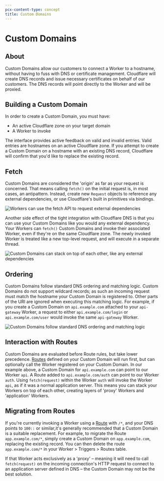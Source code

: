 ```yaml
---
pcx-content-type: concept
title: Custom Domains
---
```


# Custom Domains

## About
Custom Domains allow our customers to connect a Worker to a hostname, without having to fuss with DNS or certificate management. Cloudflare will create DNS records and issue necessary certificates on behalf of our customers. The DNS records will point directly to the Worker and will be proxied.

## Building a Custom Domain
In order to create a Custom Domain, you must have:
* An active Cloudflare zone on your target domain
* A Worker to invoke

The interface provides active feedback on valid and invalid entries. Valid entries are hostnames on an active Cloudflare zone. If you attempt to create a Custom Domain on a hostname with an existing DNS record, Cloudflare will confirm that you'd like to replace the existing record.

## Fetch
Custom Domains are considered the 'origin' as far as your request is concerned. That means calling `fetch()` on the initial request is, in most cases, an antipattern. Instead, create new `Request` objects to reference any external dependencies, or use Cloudflare's built in primitives via bindings.

![Workers can use the fetch API to request external dependencies](../media/custom-domains-dependencies.png)

Another side effect of the tight integration with Cloudflare DNS is that you can use your Custom Domains like you would any external dependency. Your Workers can `fetch()` Custom Domains and invoke their associated Worker, even if they're on the same Cloudflare zone. The newly invoked Worker is treated like a new top-level request, and will execute in a separate thread.

![Custom Domains can stack on top of each other, like any external dependencies](../media/custom-domains-subrequest.png)

## Ordering
Custom Domains follow standard DNS ordering and matching logic. Custom Domains do not support wildcard records; as such an incoming request must match the hostname your Custom Domain is registered to. Other parts of the URI are ignored when executing this matching logic. For example, if you create a Custom Domain on `api.example.com` attached to your `api-gateway` Worker, a request to either `api.example.com/login` or `api.example.com/user` would invoke the same `api-gateway` Worker.

![Custom Domains follow standard DNS ordering and matching logic](../media/custom-domains-api-gateway.png)

## Interaction with Routes
Custom Domains are evaluated before Route rules, but take lower precedence. [Routes](/workers/platform/routing/routes) defined on your Custom Domain will run first, but can optionally call the Worker registered on your Custom Domain. In our example above, a Custom Domain for `api.example.com` can point to our Worker `api`. A Route added to `api.example.com/auth` can point to our Worker `auth`. Using `fetch(request)` within the Worker `auth` will invoke the Worker `api`, as if it was a normal application server. This means you can stack your Workers on top of each other, creating layers of 'proxy' Workers and 'application' Workers.

## Migrating from Routes
If you're currently invoking a Worker using a [Route](/workers/platform/routing/routes) with `/*`, and your DNS points to `100::` or similar,it's generally recommended that a Custom Domain is a suitable replacement. For example, to migrate the Route `app.example.com/*`, simply create a Custom Domain on `app.example.com`, replacing the existing record. You can then delete the route `app.example.com/*` in your Worker > Triggers > Routes table.

If that Worker acts exclusively as a 'proxy' – meaning it will need to call `fetch(request)` on the incoming connection's HTTP request to connect to an application server defined in DNS – the Custom Domain may not be the best solution.